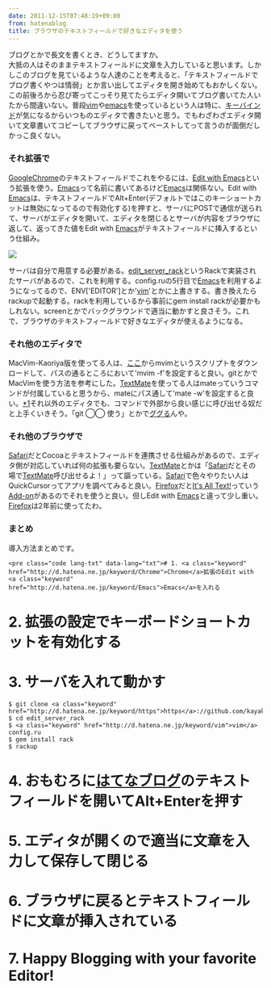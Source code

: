 ```yaml
---
date: 2011-12-15T07:48:19+09:00
from: hatenablog
title: ブラウザのテキストフィールドで好きなエディタを使う
---
```


<p>ブログとかで長文を書くとき、どうしてますか。<br />
大抵の人はそのままテキストフィールドに文章を入力していると思います。しかしこのブログを見ているような人達のことを考えると、「テキストフィールドでブログ書くやつは情弱」とか言い出してエディタを開き始めてもおかしくない。この前後ろから忍び寄ってこっそり見てたらエディタ開いてブログ書いてた人いたから間違いない。普段<a class="keyword" href="http://d.hatena.ne.jp/keyword/vim">vim</a>や<a class="keyword" href="http://d.hatena.ne.jp/keyword/emacs">emacs</a>を使っているという人は特に、<a class="keyword" href="http://d.hatena.ne.jp/keyword/%A5%AD%A1%BC%A5%D0%A5%A4%A5%F3%A5%C9">キーバインド</a>が気になるからいつものエディタで書きたいと思う。でもわざわざエディタ開いて文章書いてコピーしてブラウザに戻ってペーストしてって言うのが面倒だしかっこ良くない。</p><p></p>

<div class="section">
    <h3>それ拡張で</h3>
    <p><a class="keyword" href="http://d.hatena.ne.jp/keyword/GoogleChrome">GoogleChrome</a>のテキストフィールドでこれをやるには、<a href="https://chrome.google.com/webstore/detail/ljobjlafonikaiipfkggjbhkghgicgoh">Edit with Emacs</a>という拡張を使う。<a class="keyword" href="http://d.hatena.ne.jp/keyword/Emacs">Emacs</a>って名前に書いてあるけど<a class="keyword" href="http://d.hatena.ne.jp/keyword/Emacs">Emacs</a>は関係ない。Edit with <a class="keyword" href="http://d.hatena.ne.jp/keyword/Emacs">Emacs</a>は、テキストフィールドでAlt+Enter(デフォルトではこのキーショートカットは無効になってるので有効化する)を押すと、サーバにPOSTで通信が送られて、サーバがエディタを開いて、エディタを閉じるとサーバが内容をブラウザに返して、返ってきた値をEdit with <a class="keyword" href="http://d.hatena.ne.jp/keyword/Emacs">Emacs</a>がテキストフィールドに挿入するという仕組み。</p><p><img src="http://dl.dropbox.com/u/5978869/image/20111215_082657.png" /></p><p>サーバは自分で用意する必要がある。<a href="https://github.com/kayakaya/edit_server_rack">edit_server_rack</a>というRackで実装されたサーバがあるので、これを利用する。config.ruの5行目で<a class="keyword" href="http://d.hatena.ne.jp/keyword/Emacs">Emacs</a>を利用するようになってるので、ENV['EDITOR']とか'<a class="keyword" href="http://d.hatena.ne.jp/keyword/vim">vim</a>'とかに上書きする。書き換えたらrackupで起動する。rackを利用しているから事前にgem install rackが必要かもしれない。screenとかでバックグラウンドで適当に動かすと良さそう。これで、ブラウザのテキストフィールドで好きなエディタが使えるようになる。</p>

</div>
<div class="section">
    <h3>それ他のエディタで</h3>
    <p>MacVim-Kaoriya版を使ってる人は、<a href="http://repo.or.cz/w/MacVim/KaoriYa.git/blob_plain/HEAD:/src/MacVim/mvim">&#x3053;&#x3053;</a>からmvimというスクリプトをダウンロードして、パスの通るところにおいて'mvim -f'を設定すると良い。gitとかでMacVimを使う方法を参考にした。<a class="keyword" href="http://d.hatena.ne.jp/keyword/TextMate">TextMate</a>を使ってる人はmateっていうコマンドが付属していると思うから、mateにパス通して'mate -w'を設定すると良い。<a href="#fn1" title="但し少しサーバの実装が変で、edit_server.rbのsystem関数の部分を書き替えないと上手く動かない。困ったらコメントしてもらえると一緒に考えられる">*1</a>それ以外のエディタでも、コマンドで外部から良い感じに呼び出せる奴だと上手くいきそう。「git ◯◯ 使う」とかで<a class="keyword" href="http://d.hatena.ne.jp/keyword/%A5%B0%A5%B0%A4%EB">ググる</a>んや。</p>

</div>
<div class="section">
    <h3>それ他のブラウザで</h3>
    <p><a class="keyword" href="http://d.hatena.ne.jp/keyword/Safari">Safari</a>だとCocoaとテキストフィールドを連携させる仕組みがあるので、エディタ側が対応していれば何の拡張も要らない。<a class="keyword" href="http://d.hatena.ne.jp/keyword/TextMate">TextMate</a>とかは「<a class="keyword" href="http://d.hatena.ne.jp/keyword/Safari">Safari</a>だとその場で<a class="keyword" href="http://d.hatena.ne.jp/keyword/TextMate">TextMate</a>呼び出せるよ！」って謳っている。<a class="keyword" href="http://d.hatena.ne.jp/keyword/Safari">Safari</a>で色々やりたい人はQuickCursorってアプリを調べてみると良い。<a class="keyword" href="http://d.hatena.ne.jp/keyword/Firefox">Firefox</a>だと<a href="https://addons.mozilla.org/ja/firefox/addon/its-all-text/">It&#39;s All Text!</a>っていう<a class="keyword" href="http://d.hatena.ne.jp/keyword/Add-on">Add-on</a>があるのでそれを使うと良い。但しEdit with <a class="keyword" href="http://d.hatena.ne.jp/keyword/Emacs">Emacs</a>と違って少し重い。<a class="keyword" href="http://d.hatena.ne.jp/keyword/Firefox">Firefox</a>は2年前に使ってたわ。</p>

</div>
<div class="section">
    <h3>まとめ</h3>
    <p>導入方法まとめです。</p>

    <pre class="code lang-txt" data-lang="txt"># 1. <a class="keyword" href="http://d.hatena.ne.jp/keyword/Chrome">Chrome</a>拡張のEdit with <a class="keyword" href="http://d.hatena.ne.jp/keyword/Emacs">Emacs</a>を入れる
# 2. 拡張の設定でキーボードショートカットを有効化する
# 3. サーバを入れて動かす

    $ git clone <a class="keyword" href="http://d.hatena.ne.jp/keyword/https">https</a>://github.com/kayakaya/edit_server_rack.git
    $ cd edit_server_rack
    $ <a class="keyword" href="http://d.hatena.ne.jp/keyword/vim">vim</a> config.ru
    $ gem install rack
    $ rackup

# 4. おもむろに<a class="keyword" href="http://d.hatena.ne.jp/keyword/%A4%CF%A4%C6%A4%CA%A5%D6%A5%ED%A5%B0">はてなブログ</a>のテキストフィールドを開いてAlt+Enterを押す
# 5. エディタが開くので適当に文章を入力して保存して閉じる
# 6. ブラウザに戻るとテキストフィールドに文章が挿入されている
# 7. Happy Blogging with your favorite Editor!</pre>

</div>
